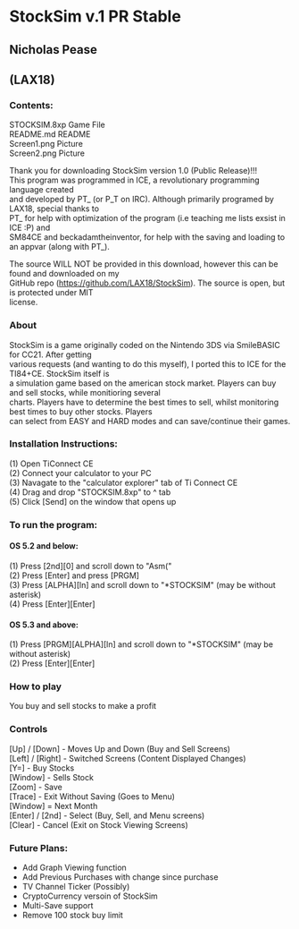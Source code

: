 # StockSim v.1 PR Stable  
## Nicholas Pease  
## (LAX18)  
  
### Contents:  
STOCKSIM.8xp                                  Game File  
README.md                                     README  
Screen1.png                                   Picture  
Screen2.png                                   Picture  
  
Thank you for downloading StockSim version 1.0 (Public Release)!!!  
This program was programmed in ICE, a revolutionary programming language created  
and developed by PT_ (or P_T on IRC). Although primarily programed by LAX18, special thanks to  
PT_ for help with optimization of the program (i.e teaching me lists exsist in ICE :P) and   
SM84CE and beckadamtheinventor, for help with the saving and loading to an appvar (along with PT_).  
  
The source WILL NOT be provided in this download, however this can be found and downloaded on my  
GitHub repo (https://github.com/LAX18/StockSim). The source is open, but is protected under MIT  
license.   
  
### About  
StockSim is a game originally coded on the Nintendo 3DS via SmileBASIC for CC21. After getting  
various requests (and wanting to do this myself), I ported this to ICE for the TI84+CE. StockSim itself is  
a simulation game based on the american stock market. Players can buy and sell stocks, while monitioring several  
charts. Players have to determine the best times to sell, whilst monitoring best times to buy other stocks. Players  
can select from EASY and HARD modes and can save/continue their games.  
   
### Installation Instructions:  
(1) Open TiConnect CE  
(2) Connect your calculator to your PC  
(3) Navagate to the "calculator explorer" tab of Ti Connect CE  
(4) Drag and drop "STOCKSIM.8xp" to ^ tab  
(5) Click [Send] on the window that opens up  
  
### To run the program:  
  
#### OS 5.2 and below:  
(1) Press [2nd][0] and scroll down to "Asm("  
(2) Press [Enter] and press [PRGM]  
(3) Press [ALPHA][ln] and scroll down to "*STOCKSIM" (may be without asterisk)  
(4) Press [Enter][Enter]  
  
#### OS 5.3 and above:  
(1) Press [PRGM][ALPHA][ln] and scroll down to "*STOCKSIM" (may be without asterisk)  
(2) Press [Enter][Enter]  
  
### How to play  
You buy and sell stocks to make a profit  
  
### Controls  
[Up] / [Down] - Moves Up and Down (Buy and Sell Screens)  
[Left] / [Right] - Switched Screens (Content Displayed Changes)  
[Y=] - Buy Stocks  
[Window] - Sells Stock  
[Zoom] - Save  
[Trace] - Exit Without Saving (Goes to Menu)  
[Window] = Next Month  
[Enter] / [2nd] - Select (Buy, Sell, and Menu screens)  
[Clear] - Cancel (Exit on Stock Viewing Screens)  
  
### Future Plans:
- Add Graph Viewing function
- Add Previous Purchases with change since purchase
- TV Channel Ticker (Possibly)
- CryptoCurrency versoin of StockSim
- Multi-Save support
- Remove 100 stock buy limit
  
